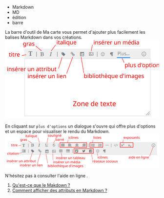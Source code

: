 - Markdown
- MD
- édition
- barre

La barre d'outil de Ma carte vous permet d'ajouter plus facilement les balises Markdown dans vos créations.
![](../../docs/img/mdbar-small.svg)

En cliquant sur `plus d'options` un dialogue s'ouvre qui offre plus d'options et un espace pour visualiser le rendu du Markdown.
![](../../docs/img/mdbarre.svg)

N'hésitez pas à consulter l'aide en ligne <i class="fi-info"></i>.

1. [Qu'est-ce que le Makdown ?](../md/markdown.md)
1. [Comment afficher des attributs en Markdown ?](./Afficher_des_attributs_en_Markdown.md)
